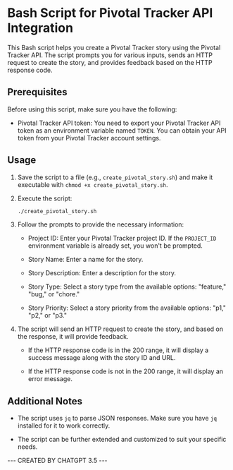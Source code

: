 # Bash Script for Pivotal Tracker API Integration

This Bash script helps you create a Pivotal Tracker story using the Pivotal Tracker API. The script prompts you for various inputs, sends an HTTP request to create the story, and provides feedback based on the HTTP response code.

## Prerequisites

Before using this script, make sure you have the following:

- Pivotal Tracker API token: You need to export your Pivotal Tracker API token as an environment variable named `TOKEN`. You can obtain your API token from your Pivotal Tracker account settings.

## Usage

1. Save the script to a file (e.g., `create_pivotal_story.sh`) and make it executable with `chmod +x create_pivotal_story.sh`.

2. Execute the script:

   ```bash
   ./create_pivotal_story.sh
   ```

3. Follow the prompts to provide the necessary information:

   - Project ID: Enter your Pivotal Tracker project ID. If the `PROJECT_ID` environment variable is already set, you won't be prompted.

   - Story Name: Enter a name for the story.

   - Story Description: Enter a description for the story.

   - Story Type: Select a story type from the available options: "feature," "bug," or "chore."

   - Story Priority: Select a story priority from the available options: "p1," "p2," or "p3."

4. The script will send an HTTP request to create the story, and based on the response, it will provide feedback.

   - If the HTTP response code is in the 200 range, it will display a success message along with the story ID and URL.

   - If the HTTP response code is not in the 200 range, it will display an error message.

## Additional Notes

- The script uses `jq` to parse JSON responses. Make sure you have `jq` installed for it to work correctly.

- The script can be further extended and customized to suit your specific needs.

--- CREATED BY CHATGPT 3.5 ---
